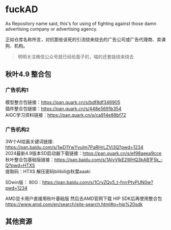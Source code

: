 # fuckAD
As Repository name said, this's  for using of fighting against those damn advertising company or advertising agency.

正如仓库名称所言，对抗那些该死的引流绕来绕去的广告公司或广告代理商、卖课狗、机构。
> 明明关注微信公众号就已经给面子的，喵的还套娃绕来绕去


## 秋叶4.9 整合包

### 广告机构1
模型整合包链接：https://pan.quark.cn/s/bdf8df346905 <br>
插件整合包链接：https://pan.quark.cn/s/448e5691b354 <br>
AIGC学习资料链接：https://pan.quark.cn/s/ca914e88bf72 <br>


### 广告机构2

3W个AI绘画关键词链接: https://pan.baidu.com/s/1wD1YwYvulm7PaRHrLZVi3Q?pwd=1234 <br>
2024最新4.9版本SD启动器下载链接：https://pan.quark.cn/s/ef98aeea9cce <br>
秋叶整合包基础版链接：https://pan.baidu.com/s/1AlvVIkE2WHQ3kAB1F5k_-Q?pwd=HTXS  <br>
提取码：HTXS   解压密码bilibili@秋葉aaaki <br>

SDwin版：
80G：https://pan.baidu.com/s/1CrvZQy5_t-fnrrPtvPUN0w?pwd=1234 <br>

AMD显卡用户直接用秋叶基础版 然后去AMD官网下载 HIP SDK后再使用整合包 <br>
https://www.amd.com/en/search/site-search.html#q=hip%20sdk <br>



## 其他资源
